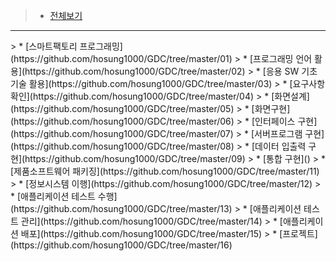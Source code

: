 > * [전체보기](https://ovenapp.io/view/U7bXVGbGsf3c2wEWMjfvkUGqemYtBsti)
<hr/>
> * [스마트팩토리 프로그래밍](https://github.com/hosung1000/GDC/tree/master/01)
> * [프로그래밍 언어 활용](https://github.com/hosung1000/GDC/tree/master/02)
> * [응용 SW 기초 기술 활용](https://github.com/hosung1000/GDC/tree/master/03)
> * [요구사항확인](https://github.com/hosung1000/GDC/tree/master/04)
> * [화면설계](https://github.com/hosung1000/GDC/tree/master/05)
> * [화면구현](https://github.com/hosung1000/GDC/tree/master/06)
> * [인터페이스 구현](https://github.com/hosung1000/GDC/tree/master/07)
> * [서버프로그램 구현](https://github.com/hosung1000/GDC/tree/master/08)
> * [데이터 입출력 구현](https://github.com/hosung1000/GDC/tree/master/09)
> * [통합 구현]()
> * [제품소프트웨어 패키징](https://github.com/hosung1000/GDC/tree/master/11)
> * [정보시스템 이행](https://github.com/hosung1000/GDC/tree/master/12)
> * [애플리케이션 테스트 수행](https://github.com/hosung1000/GDC/tree/master/13)
> * [애플리케이션 테스트 관리](https://github.com/hosung1000/GDC/tree/master/14)
> * [애플리케이션 배포](https://github.com/hosung1000/GDC/tree/master/15)
> * [프로젝트](https://github.com/hosung1000/GDC/tree/master/16)

